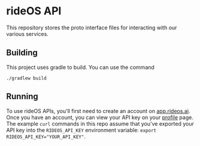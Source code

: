# rideOS API

This repository stores the proto interface files for interacting with our various services.

## Building

This project uses gradle to build. You can use the command

```
./gradlew build
```

## Running

To use rideOS APIs, you'll first need to create an account on [app.rideos.ai](https://app.rideos.ai/login#lockScreen=signUp).
Once you have an account, you can view your API key on your [profile](https://app.rideos.ai/profile) page. 
The example `curl` commands in this repo assume that you've exported your API key into the `RIDEOS_API_KEY`
environment variable: `export RIDEOS_API_KEY="YOUR_API_KEY"`.


